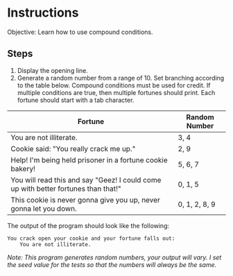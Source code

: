 # Instructions
Objective: Learn how to use compound conditions.

## Steps
1. Display the opening line.
2. Generate a random number from a range of 10. Set branching according to the table below. Compound conditions must be used for credit. If multiple conditions are true, then multiple fortunes should print. Each fortune should start with a tab character.

Fortune | Random Number
 -- | --
You are not illiterate. | 3, 4
Cookie said: "You really crack me up." | 2, 9
Help! I'm being held prisoner in a fortune cookie bakery! | 5, 6, 7
You will read this and say "Geez! I could come up with better fortunes than that!" | 0, 1, 5
This cookie is never gonna give you up, never gonna let you down. | 0, 1, 2, 8, 9


The output of the program should look like the following:
```
You crack open your cookie and your fortune falls out:
	You are not illiterate.
```
*Note: This program generates random numbers, your output will vary. I set the seed value for the tests so that the numbers will always be the same.*